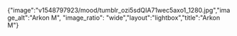 {"image":"v1548797923/mood/tumblr_ozi5sdQIA71wec5axo1_1280.jpg","image_alt":"Arkon M", "image_ratio": "wide","layout":"lightbox","title":"Arkon M"}
